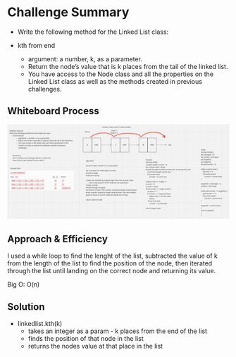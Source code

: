# Challenge Summary

- Write the following method for the Linked List class:

- kth from end
  - argument: a number, k, as a parameter.
  - Return the node’s value that is k places from the tail of the linked list.
  - You have access to the Node class and all the properties on the Linked List class as well as the methods created in previous challenges.

## Whiteboard Process

![cc07-linked-list-kth](cc07-linked-list-kth.png)

## Approach & Efficiency

I used a while loop to find the lenght of the list, subtracted the value of k from the length of the list to find the position of the node, then iterated through the list until landing on the correct node and returning its value.

Big O: O(n)

## Solution

- linkedlist.kth(k)
  - takes an integer as a param - k places from the end of the list
  - finds the position of that node in the list
  - returns the nodes value at that place in the list
